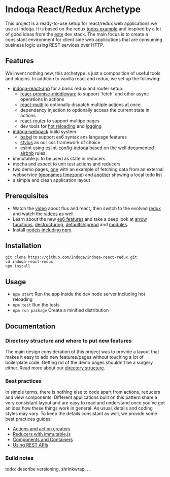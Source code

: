# Indoqa React/Redux Archetype

This project is a ready-to-use setup for react/redux web applications we use at Indoqa. It is based on the 
redux [todos example](https://github.com/reactjs/redux/tree/master/examples/todos) and inspired by a lot of good ideas from the [este](https://github.com/este/este) dev stack. The main focus is to create a
consistant environment for client side web applications that are consuming business logic using REST services over HTTP. 

## Features

We invent nothing new, this archetype is just a composition of useful tools and plugins. In addition to vanilla react and redux, we set up the following:

  * [indoqa-react-app](https://github.com/Indoqa/indoqa-react-app) for a basic redux and router setup:
    * [react-promise-middleware](https://github.com/pburtchaell/redux-promise-middleware) to support 'fetch' and other async operations in actions
    * [react-multi](https://github.com/ashaffer/redux-multi) to optionally dispatch multiple actions at once
    * dependency injection to optionally access the current state in actions
    * [react-router](https://github.com/reactjs/react-router) to support multipe pages
    * dev tools for [hot reloading](https://github.com/gaearon/react-hot-loader) and [logging](https://github.com/fcomb/redux-logger)
  * [indoqa-webpack](https://github.com/Indoqa/indoqa-webpack) build system
    * [babel](https://babeljs.io/) to support es6 syntax ans language features
    * [stylus](http://stylus-lang.com/) as our css framework of choice
    * eslint using [eslint-config-indoqa](https://github.com/Indoqa/eslint-config-indoqa) based on the well documented [airbnb](https://github.com/airbnb/javascript) rules
  * immutable.js to be used as state in reducers
  * mocha and expect to unit test actions and reducers
  * two demo pages, [one](https://github.com/Indoqa/indoqa-react-redux/tree/master/src/main/time) with an example of fetching data from an external webservice ([geonames timezone](http://www.geonames.org/export/web-services.html#timezone)) and [another](https://github.com/Indoqa/indoqa-react-redux/tree/master/src/main/todos) showing a local todo list
  * a simple and clean application layout

## Prerequisites

  * Watch the [video](https://facebook.github.io/flux/) about flux and react, then switch to the evolved [redux](http://redux.js.org/index.html) and watch the [videos](https://egghead.io/series/getting-started-with-redux) as well.
  * Learn about the new [es6 features](https://github.com/lukehoban/es6features#readme) and take a deep look at [arrow functions](http://exploringjs.com/es6/ch_arrow-functions.html), [destructuring](https://gist.github.com/mikaelbr/9900818), [defaults/spread](https://medium.com/ecmascript-2015/default-rest-spread-f3ab0d2e0a5e#.xn5wo78hb) and [modules](http://exploringjs.com/es6/ch_modules.html).
  * Install [nodejs including npm](https://docs.npmjs.com/getting-started/installing-node).

## Installation

```
git clone https://github.com/Indoqa/indoqa-react-redux.git
cd indoqa-react-redux
npm install
```

## Usage

  * ```npm start``` Run the app inside the dev node server including hot reloading
  * ```npm test``` Run the tests
  * ```npm run package``` Create a minified distribution

## Documentation
### Directory structure and where to put new features

The main design consideration of this project was to provide a layout that makes it easy to add new features/pages without touching a lot of boilerplate code. Getting rid of the demo pages shouldn't be a surgery either. Read more about our [directory structure](https://github.com/Indoqa/indoqa-react-redux/tree/master/src/doc/Structure.md).

### Best practices
In simple terms, there is nothing else to code apart from actions, reducers and view components. Different applications built on this pattern share a very consistant layout and are easy to read and understand once you've got an idea how these things work in general. As usual, details and coding styles may vary. To keep the details consistant as well, we provide some best practices guides:

  * [Actions and action creators](https://github.com/Indoqa/indoqa-react-redux/tree/master/src/doc/Actions.md)
  * [Reducers with immutable.js](https://github.com/Indoqa/indoqa-react-redux/tree/master/src/doc/Reducers.md)
  * [Components and Containers](https://github.com/Indoqa/indoqa-react-redux/tree/master/src/doc/Components.md)
  * [Using REST APIs](https://github.com/Indoqa/indoqa-react-redux/tree/master/src/doc/Fetch.md)
  
### Build notes

todo: describe versioning, shrinkwrap, ...

